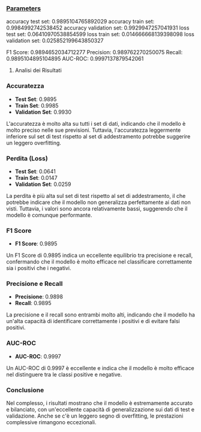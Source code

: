 
### [Parameters](./parameters.txt)

accuracy test set: 0.9895104765892029
accuracy train set: 0.9984992742538452
accuracy validation set: 0.9929947257041931
loss test set: 0.06410970538854599
loss train set: 0.014666668139398098
loss validation set: 0.025852199643850327

F1 Score: 0.9894652034712277
Precision: 0.989762270250075
Recall: 0.9895104895104895
AUC-ROC: 0.9997137879542061

1. Analisi dei Risultati

### Accuratezza
- **Test Set**: 0.9895
- **Train Set**: 0.9985
- **Validation Set**: 0.9930

L'accuratezza è molto alta su tutti i set di dati, indicando che il modello è molto preciso nelle sue previsioni. Tuttavia, l'accuratezza leggermente inferiore sul set di test rispetto al set di addestramento potrebbe suggerire un leggero overfitting.

### Perdita (Loss)
- **Test Set**: 0.0641
- **Train Set**: 0.0147
- **Validation Set**: 0.0259

La perdita è più alta sul set di test rispetto al set di addestramento, il che potrebbe indicare che il modello non generalizza perfettamente ai dati non visti. Tuttavia, i valori sono ancora relativamente bassi, suggerendo che il modello è comunque performante.

### F1 Score
- **F1 Score**: 0.9895

Un F1 Score di 0.9895 indica un eccellente equilibrio tra precisione e recall, confermando che il modello è molto efficace nel classificare correttamente sia i positivi che i negativi.

### Precisione e Recall
- **Precisione**: 0.9898
- **Recall**: 0.9895

La precisione e il recall sono entrambi molto alti, indicando che il modello ha un'alta capacità di identificare correttamente i positivi e di evitare falsi positivi.

### AUC-ROC
- **AUC-ROC**: 0.9997

Un AUC-ROC di 0.9997 è eccellente e indica che il modello è molto efficace nel distinguere tra le classi positive e negative.

### Conclusione
Nel complesso, i risultati mostrano che il modello è estremamente accurato e bilanciato, con un'eccellente capacità di generalizzazione sui dati di test e validazione. Anche se c'è un leggero segno di overfitting, le prestazioni complessive rimangono eccezionali.
